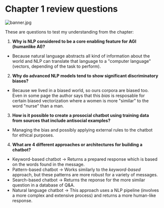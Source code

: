 
# Chapter 1 review questions

![banner.jpg](https://symetricx.com/wp-content/uploads/2021/03/NLP-banner.jpg)

These are questions to test my understanding from the chapter:

1. **Why is NLP considered to be a core enabling feature for AGI (humanlike
AI)?**
- Because natural language abstracts all kind of information about the world and NLP can translate that language to a "computer language" (vectors, depending of the task to perform).

2. **Why do advanced NLP models tend to show significant discriminatory
biases?**
- Because we lived in a biased world, so ours corpora are biased too. Even in some page the author says that this *bias* is resposable for certain biased vectorization where a women is more "similar" to the word "nurse" than a man.

3. **How is it possible to create a prosocial chatbot using training data from
sources that include antisocial examples?**
- Managing the bias and possibly applying external rules to the chatbot for ethical purposes.

4. **What are 4 different approaches or architectures for building a chatbot?**
- Keyword-based chatbot → Returns a prepared response which is based on the words found in the message.
- Pattern-based chatbot → Works similarly to the *keyword-based* approach, but these patterns are more robust for a variety of messages.
- Search-based chatbot → Returns the reponse for the more similar question in a database of Q&A.
- Natural language chatbot → This approach uses a NLP pipeline (involves a more complex and extensive process) and returns a more human-like response.
